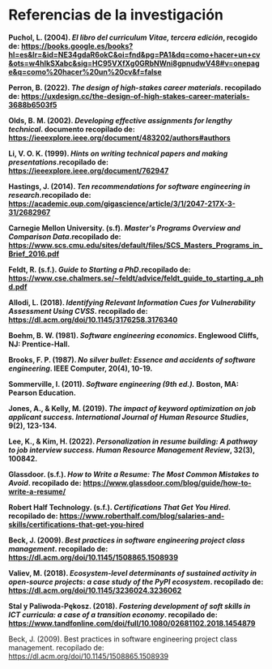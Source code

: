 # Referencias de la investigación

**Puchol, L. (2004). *El libro del curriculum Vitae, tercera edición*, recogido de: https://books.google.es/books?hl=es&lr=&id=NE34gdaR6okC&oi=fnd&pg=PA1&dq=como+hacer+un+cv&ots=w4hIkSXabc&sig=HC95VXfXg0GRbNWni8gpnudwV48#v=onepage&q=como%20hacer%20un%20cv&f=false**

**Perron, B. (2022). *The design of high-stakes career materials*. recopilado de: https://uxdesign.cc/the-design-of-high-stakes-career-materials-3688b6503f5**

**Olds, B. M. (2002). *Developing effective assignments for lengthy technical*. documento recopilado de: https://ieeexplore.ieee.org/document/483202/authors#authors**

**Li, V. O. K. (1999). *Hints on writing technical papers and making presentations*.recopilado de: https://ieeexplore.ieee.org/document/762947**

**Hastings, J. (2014). *Ten recommendations for software engineering in research*.recopilado de: https://academic.oup.com/gigascience/article/3/1/2047-217X-3-31/2682967**

**Carnegie Mellon University. (s.f). *Master's Programs Overview and Comparison Data*.recopilado de: https://www.scs.cmu.edu/sites/default/files/SCS_Masters_Programs_in_Brief_2016.pdf**

**Feldt, R. (s.f.). *Guide to Starting a PhD*.recopilado de: https://www.cse.chalmers.se/~feldt/advice/feldt_guide_to_starting_a_phd.pdf**

**Allodi, L. (2018). *Identifying Relevant Information Cues for Vulnerability Assessment Using CVSS*. recopilado de: https://dl.acm.org/doi/10.1145/3176258.3176340**

**Boehm, B. W. (1981). *Software engineering economics*. Englewood Cliffs, NJ: Prentice-Hall.**

**Brooks, F. P. (1987). *No silver bullet: Essence and accidents of software engineering*. IEEE Computer, 20(4), 10-19.**

**Sommerville, I. (2011). *Software engineering (9th ed.).* Boston, MA: Pearson Education.**

**Jones, A., & Kelly, M. (2019). *The impact of keyword optimization on job applicant success. International Journal of Human Resource Studies*, 9(2), 123-134.**

**Lee, K., & Kim, H. (2022). *Personalization in resume building: A pathway to job interview success. Human Resource Management Review*, 32(3), 100842.**

**Glassdoor. (s.f.). *How to Write a Resume: The Most Common Mistakes to Avoid*. recopilado de: https://www.glassdoor.com/blog/guide/how-to-write-a-resume/**

**Robert Half Technology. (s.f.). *Certifications That Get You Hired*. recopilado de: https://www.roberthalf.com/blog/salaries-and-skills/certifications-that-get-you-hired**

**Beck, J. (2009). *Best practices in software engineering project class management*. recopilado de: https://dl.acm.org/doi/10.1145/1508865.1508939**

**Valiev, M. (2018). *Ecosystem-level determinants of sustained activity in open-source projects: a case study of the PyPI ecosystem*. recopilado de: https://dl.acm.org/doi/10.1145/3236024.3236062**

**Stal y Paliwoda-Pękosz. (2018). *Fostering development of soft skills in ICT curricula: a case of a transition economy*. recopilado de: https://www.tandfonline.com/doi/full/10.1080/02681102.2018.1454879**

Beck, J. (2009). Best practices in software engineering project class management. recopilado de: https://dl.acm.org/doi/10.1145/1508865.1508939

